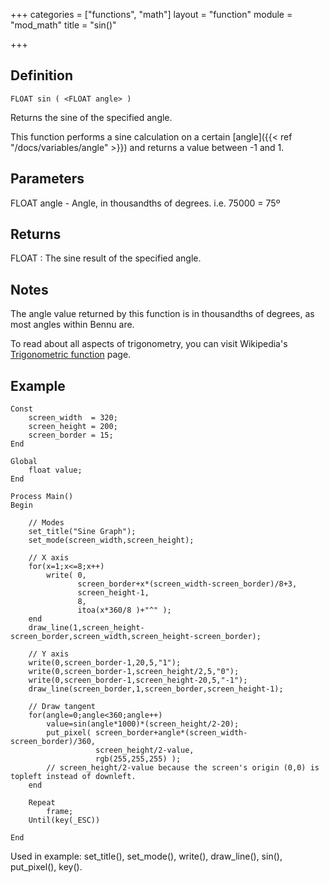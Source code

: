 +++
categories = ["functions", "math"]
layout = "function"
module = "mod_math"
title = "sin()"

+++

## Definition

    FLOAT sin ( <FLOAT angle> )

Returns the sine of the specified angle.

This function performs a sine calculation on a certain [angle]({{< ref "/docs/variables/angle" >}}) and returns a value between -1 and 1.

## Parameters

FLOAT angle - Angle, in thousandths of degrees. i.e. 75000 = 75º

## Returns

FLOAT : The sine result of the specified angle.

## Notes

The angle value returned by this function is in thousandths of degrees, as most angles within Bennu are.

To read about all aspects of trigonometry, you can visit Wikipedia's [Trigonometric function](https://en.wikipedia.org/wiki/Trigonometric_functions) page.

## Example

```
Const
    screen_width  = 320;
    screen_height = 200;
    screen_border = 15;
End

Global
    float value;
End

Process Main()
Begin

    // Modes
    set_title("Sine Graph");
    set_mode(screen_width,screen_height);

    // X axis
    for(x=1;x<=8;x++)
        write( 0,
               screen_border+x*(screen_width-screen_border)/8+3,
               screen_height-1,
               8,
               itoa(x*360/8 )+"^" );
    end
    draw_line(1,screen_height-screen_border,screen_width,screen_height-screen_border);

    // Y axis
    write(0,screen_border-1,20,5,"1");
    write(0,screen_border-1,screen_height/2,5,"0");
    write(0,screen_border-1,screen_height-20,5,"-1");
    draw_line(screen_border,1,screen_border,screen_height-1);

    // Draw tangent
    for(angle=0;angle<360;angle++)
        value=sin(angle*1000)*(screen_height/2-20);
        put_pixel( screen_border+angle*(screen_width-screen_border)/360,
                   screen_height/2-value,
                   rgb(255,255,255) );
        // screen_height/2-value because the screen's origin (0,0) is topleft instead of downleft.
    end

    Repeat
        frame;
    Until(key(_ESC))

End
```

Used in example: set_title(), set_mode(), write(), draw_line(), sin(), put_pixel(), key().
